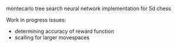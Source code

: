 montecarlo tree search neural network implementation for 5d chess

Work in progress
issues: 
- determining accuracy of reward function
- scalling for larger movespaces
